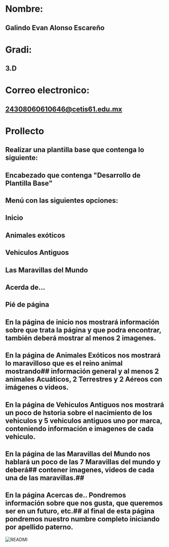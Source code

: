 # Nombre:
## Galindo Evan Alonso Escareño

# Gradi:
## 3.D

# Correo electronico:
## 24308060610646@cetis61.edu.mx

# Prollecto
## Realizar una plantilla base que contenga lo siguiente:

## Encabezado que contenga "Desarrollo de Plantilla Base"
## Menú con las siguientes opciones:
## Inicio
## Animales exóticos
## Vehiculos Antiguos
## Las Maravillas del Mundo
## Acerda de...
## Pié de página
## En la página de inicio nos mostrará información sobre que trata la página y que podra encontrar, también deberá mostrar al menos 2 imagenes.

## En la página de Animales Exóticos nos mostrará lo maravilloso que es el reino animal mostrando## información    general y al menos 2 animales Acuáticos, 2 Terrestres y  2 Aéreos con imágenes o videos.

## En la página de Vehiculos Antiguos nos mostrará un poco de hstoria sobre el nacimiento de los vehiculos y 5    vehiculos antiguos uno por marca, conteniendo información e imagenes de cada vehiculo.

## En la página de las Maravillas del Mundo nos hablará un poco de las 7 Maravillas del mundo y deberá## contener   imagenes, videos de cada una de las maravillas.## 
##  En la página Acercas de..  Pondremos información sobre que nos gusta, que queremos ser en un futuro, etc.## al    final de esta página pondremos nuestro numbre completo iniciando por apellido paterno.

![READMI](https://github.com/user-attachments/assets/fd44b2cb-3c6a-40bb-9a67-87bb49675d60)

